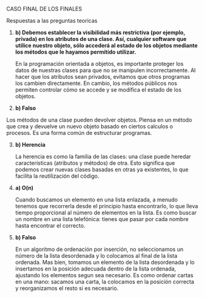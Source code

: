 CASO FINAL DE LOS FINALES 




   
Respuestas a las preguntas teoricas


1) **b) Debemos establecer la visibilidad más restrictiva (por ejemplo, privada) en los atributos de una clase. Así, cualquier software que utilice nuestro objeto, sólo accederá al estado de los objetos mediante los métodos que le hayamos permitido utilizar.**

   En la programación orientada a objetos, es importante proteger los datos de nuestras clases para que no se manipulen incorrectamente. Al hacer que los atributos sean privados, evitamos que otros programas los cambien directamente. En cambio, los métodos públicos nos permiten controlar cómo se accede y se modifica el estado de los objetos.


2) **b) Falso**

 Los métodos de una clase pueden devolver objetos. Piensa en un método que crea y devuelve un nuevo objeto basado en ciertos calculos o procesos. Es una forma común de estructurar programas.

3) **b) Herencia**

   La herencia es como la familia de las clases: una clase puede heredar características (atributos y métodos) de otra. Esto significa que podemos crear nuevas clases basadas en otras ya existentes, lo que facilita la reutilización del código.

4) **a) O(n)**

   Cuando buscamos un elemento en una lista enlazada, a menudo tenemos que recorrerla desde el principio hasta encontrarlo, lo que lleva tiempo proporcional al número de elementos en la lista. Es como buscar un nombre en una lista telefónica: tienes que pasar por cada nombre hasta encontrar el correcto.

5) **b) Falso**

    En un algoritmo de ordenación por inserción, no seleccionamos un número de la lista desordenada y lo colocamos al final de la lista ordenada. Mas bien, tomamos un elemento de la lista desordenada y lo insertamos en la posición adecuada dentro de la lista ordenada, ajustando los elementos segun sea necesario. Es como ordenar cartas en una mano: sacamos una carta, la colocamos en la posición correcta y reorganizamos el resto si es necesario.

  
   
   

   
